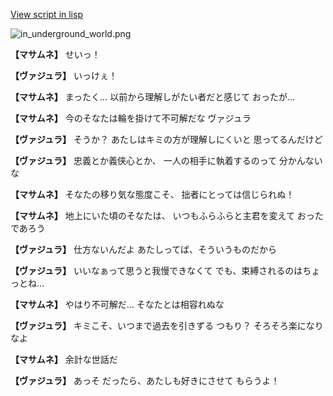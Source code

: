 [View script in lisp](../scripts/210111051.txt)

![in_underground_world.png](../images/backgrounds/in_underground_world.png)

**【マサムネ】**
せいっ！

**【ヴァジュラ】**
いっけぇ！

**【マサムネ】**
まったく…
以前から理解しがたい者だと感じて
おったが…

**【マサムネ】**
今のそなたは輪を掛けて不可解だな
ヴァジュラ

**【ヴァジュラ】**
そうか？
あたしはキミの方が理解しにくいと
思ってるんだけど

**【ヴァジュラ】**
忠義とか義侠心とか、
一人の相手に執着するのって
分かんないな

**【マサムネ】**
そなたの移り気な態度こそ、
拙者にとっては信じられぬ！

**【マサムネ】**
地上にいた頃のそなたは、
いつもふらふらと主君を変えて
おったであろう

**【ヴァジュラ】**
仕方ないんだよ
あたしってば、そういうものだから

**【ヴァジュラ】**
いいなぁって思うと我慢できなくて
でも、束縛されるのはちょっとね…

**【マサムネ】**
やはり不可解だ…
そなたとは相容れぬな

**【ヴァジュラ】**
キミこそ、いつまで過去を引きずる
つもり？
そろそろ楽になりなよ

**【マサムネ】**
余計な世話だ

**【ヴァジュラ】**
あっそ
だったら、あたしも好きにさせて
もらうよ！